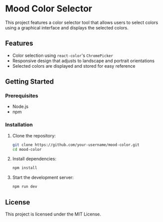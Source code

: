 # Mood Color Selector

This project features a color selector tool that allows users to select colors using a graphical interface and displays the selected colors.

## Features

- Color selection using `react-color`'s `ChromePicker`
- Responsive design that adjusts to landscape and portrait orientations
- Selected colors are displayed and stored for easy reference

## Getting Started

### Prerequisites

- Node.js
- npm

### Installation

1. Clone the repository:
    ```sh
    git clone https://github.com/your-username/mood-color.git
    cd mood-color
    ```

2. Install dependencies:
    ```sh
    npm install
    ```

3. Start the development server:
    ```sh
    npm run dev
    ```


## License

This project is licensed under the MIT License.
